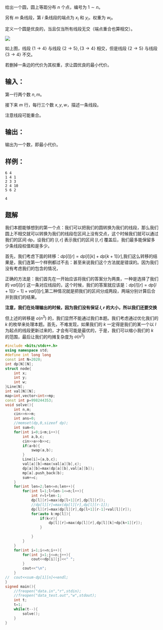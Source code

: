 给出一个圆，圆上等距分布 $n$ 个点，编号为 $1\sim n$。  
  
另有 $m$ 条线段，第 $i$ 条线段的端点为 $x_i$ 和 $y_i$，权重为 $w_i$。  
  

定义一个圆是优良的，当且仅当所有线段无交（端点重合也算相交）。

  

![](https://cdn.luogu.com.cn/upload/image_hosting/ahd5sqcq.png?x-oss-process=image/resize,m_lfit,h_170,w_225)  

  

如上图，线段 $\{1\rightarrow 4\}$ 与线段 $\{2\rightarrow 5\},\{3\rightarrow 4\}$ 相交，但是线段 $\{2\rightarrow 5\}$ 与线段 $\{3\rightarrow 4\}$ 不交。

若删掉一条边的代价为其权重，求让圆优良的最小代价。

## 输入：
第一行两个数 $n,m$。  
  

接下来 $m$ 行，每行三个数 $x,y,w$，描述一条线段。

  

注意线段可能重合。

## 输出：
输出为一个数，即最小代价。

## 样例：
```
6 4
1 4 1
2 3 3
2 4 10
5 6 2
```

```
4
```


## 题解
我们本题能够想到的第一个点：我们可以把我们的圆转换为我们的线段，那么我们圆上不相交就可以转换为我们的线段在区间上没有交点，这个时候我们就可以通过我们的区间 dp，设我们的 $[l,r]$ 表示我们的区间 $[l,r]$ 覆盖后，我们最多能保留多少条线段权值和是多少。

首先，我们考虑下面的转移：$dp[l][r]=dp[l][k]+dp[k+1][r]$,我们这么转移的结果是，我们连第一个样例都过不去：甚至来说我们这个方法就是错误的。因为我们没有考虑我们的包含的情况，

正确的方法是：我们首先在一开始应该将我们的答案分为两类，一种是选择了我们的 $val[l][r]$ 这一条对应线段的，这个时候，我们的答案就应该是：$dp[l][r]=dp[l+1][r-1]+val[l][r]$,第二种情况就是把我们的区间分成两段，两端分别计算后合并到我们的结果。

**注意，我们在处理输出的时候，因为我们没有保证 $l,r$ 的大小，所以我们还要交换**

但上述的转移是 $o(n^3)$ 的，我们显然不能通过我们本题。我们考虑通过优化我们的 $k$ 的枚举来处理本题。首先，不难发现，如果我们的 $k$ 一定得是我们的某一个以 $l$ 为起点的线段更新过来的，才会有可能是最优的，于是，我们可以缩小我们的 $k$ 的范围，最后让我们的均摊复杂度为 $o(n^2)$

```cpp
#include <bits/stdc++.h>
using namespace std;
#define int long long
const int N=2020;
int dp[N][N];
struct node{
	int x;
	int y;
	int w;
}Line[N];
int val[N][N];
map<int,vector<int>>mp;
const int p=998244353;
void solve(){
	int n,m;
	cin>>n>>m;
	int ans=0;
	//memset(dp,0,sizeof dp);
	int sum=0;
	for(int i=0;i<m;i++){
		int a,b,c;
		cin>>a>>b>>c;
		if(a>b){
			swap(a,b);
		}
		Line[i]={a,b,c};
		val[a][b]=max(val[a][b],c);
		dp[a][b]=max(dp[a][b],val[a][b]);
		mp[a].push_back(b); 
		sum+=c;
	}
	for(int len=2;len<=n;len++){
		for(int l=1;l+len-1<=n;l++){
			int r=l+len-1;
            dp[l][r]=max(dp[l+1][r],dp[l][r]);
            //dp[l][r]=max(dp[l][r],dp[l][r-1]);
			dp[l][r]=max(dp[l][r],dp[l+1][r-1]+val[l][r]); 
			for(auto k:mp[l]){
				if(k<r){
					dp[l][r]=max(dp[l][r],dp[l][k]+dp[k+1][r]);
				}
				
			}
		}
	}
 	for(int i=1;i<=n;i++){
 		for(int j=1;j<=n;j++){
 			cout<<dp[i][j]<<" "; 
 		}
 		cout<<"\n";
 	}
//	cout<<sum-dp[1][n]<<endl;
} 
signed main(){
	//freopen("data.in","r",stdin);
	//freopen("data_test.out","w",stdout);
	int t;
	t=1;
	while(t--){
		solve();
	}
}
```